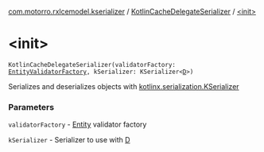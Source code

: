 [com.motorro.rxlcemodel.kserializer](../index.md) / [KotlinCacheDelegateSerializer](index.md) / [&lt;init&gt;](./-init-.md)

# &lt;init&gt;

`KotlinCacheDelegateSerializer(validatorFactory: `[`EntityValidatorFactory`](../../com.motorro.rxlcemodel.base.entity/-entity-validator-factory/index.md)`, kSerializer: KSerializer<`[`D`](index.md#D)`>)`

Serializes and deserializes objects with [kotlinx.serialization.KSerializer](#)

### Parameters

`validatorFactory` - [Entity](../../com.motorro.rxlcemodel.base.entity/-entity/index.md) validator factory

`kSerializer` - Serializer to use with [D](index.md#D)